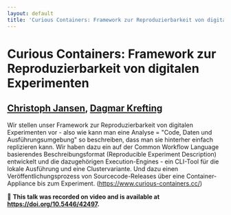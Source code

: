 ```yaml
---
layout: default
title: 'Curious Containers: Framework zur Reproduzierbarkeit von digitalen Experimenten'
---
```


# Curious Containers: Framework zur Reproduzierbarkeit von digitalen Experimenten

## [Christoph Jansen](../../speaker/FYXBUP/), [Dagmar Krefting](../../speaker/RFVPKF/)

Wir stellen unser  Framework zur Reproduzierbarkeit von digitalen Experimenten vor - also wie kann man eine Analyse = "Code, Daten und Ausführungsumgebung" so beschreiben, dass man sie hinterher einfach replizieren kann. Wir haben dazu ein auf der Common Workflow Language basierendes Beschreibungsformat (Reproducible Experiment Description) entwickelt und die dazugehörigen Execution-Engines - ein CLI-Tool für die lokale Ausführung und eine Clustervariante. Und dazu einen Veröffentlichungsprozess von Sourcecode-Releases über eine Container-Appliance bis zum Experiment. (https://www.curious-containers.cc/)

🎥 **This talk was recorded on video and is available at <https://doi.org/10.5446/42497>.**